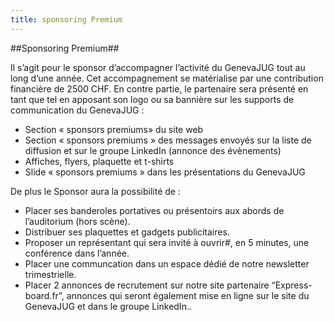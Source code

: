```yaml
---
title: sponsoring Premium
---
```


##Sponsoring Premium##

Il s’agit pour le sponsor d’accompagner l’activité du GenevaJUG tout au long d’une année. Cet accompagnement se
matérialise par une contribution financière de 2500 CHF. En contre partie, le partenaire sera présenté en tant
que tel en apposant son logo ou sa bannière sur les supports de communication du GenevaJUG :
* Section « sponsors premiums» du site web
* Section « sponsors premiums » des messages envoyés sur la liste de diffusion et sur le groupe LinkedIn (annonce des évènements)
* Affiches, flyers, plaquette et t-shirts
* Slide « sponsors premiums » dans les présentations du GenevaJUG

De plus le Sponsor aura la possibilité de :
* Placer ses banderoles portatives ou présentoirs aux abords de  l’auditorium (hors scène).
* Distribuer ses plaquettes et gadgets publicitaires.
* Proposer un représentant qui sera invité à ouvrir#, en 5 minutes, une conférence dans l’année.
* Placer une communcation dans un espace dédié de notre newsletter trimestrielle.
* Placer 2 annonces de recrutement sur notre site partenaire “Express-board.fr”, annonces qui seront également mise en ligne sur le site du GenevaJUG et dans le groupe LinkedIn..
